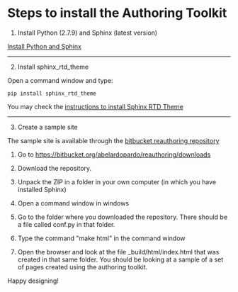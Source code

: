 Steps to install the Authoring Toolkit
======================================

1. Install Python (2.7.9) and Sphinx (latest version)

  [Install Python and Sphinx](http://sphinx-doc.org/latest/install.html)

---
 
2. Install sphinx_rtd_theme

  Open a command window and type:

  `pip install sphinx_rtd_theme`

  You may check the [instructions to install Sphinx RTD Theme](https://github.com/snide/sphinx_rtd_theme)

---

3. Create a sample site

  The sample site is available through the [bitbucket reauthoring repository](https://bitbucket.org/abelardopardo/reauthoring)

  1. Go to https://bitbucket.org/abelardopardo/reauthoring/downloads
  
  2. Download the repository.
  
  3. Unpack the ZIP in a folder in your own computer (in which you have
    installed Sphinx)
    
  4. Open a command window in windows
  
  5. Go to the folder where you downloaded the repository. There should be a
    file called conf.py in that folder.
    
  6. Type the command "make html" in the command window
  
  7. Open the browser and look at the file _build/html/index.html that was
    created in that same folder. You should be looking at a sample of a set of
    pages created using the authoring toolkit. 

Happy designing!
